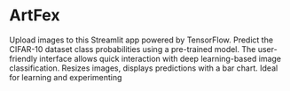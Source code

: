 # ArtFex
Upload images to this Streamlit app powered by TensorFlow. Predict the CIFAR-10 dataset class probabilities using a pre-trained model. The user-friendly interface allows quick interaction with deep learning-based image classification. Resizes images, displays predictions with a bar chart. Ideal for learning and experimenting

